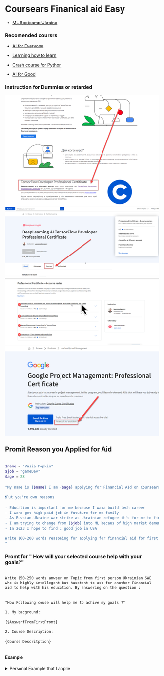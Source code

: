 # Coursears Finanical aid Easy

- [ML Bootcamp Ukraine](https://rsvp.withgoogle.com/events/ml-bootcamp-ukraine/forms/registration)

### Recomended coursrs

- [AI for Everyone](https://www.coursera.org/learn/ai-for-everyone?)

- [Learning how to learn](https://www.coursera.org/learn/learning-how-to-learn?)
- [Crash course for Python](https://www.coursera.org/learn/python-crash-course?)
- [AI for Good](https://www.coursera.org/specializations/ai-for-good?)



### Instruction for Dummies or retarded

![img1](./img/reg1.png)
![img2](./img/reg2.png)
![img3](./img/reg3.png)
![img4](./img/reg4.png)


## Promit Reason you Applied for Aid 

```powershell

$name = "Vasia Popkin"
$job = "gameDev"
$age = 28

"My name is {$name} I am {$age} applying for Financial AId on Courseara platform and my reasons for that is: 

❗Put you're own reasons 

- Education is important for me because I wana build tech career
- I wana get high paid job in fututure for my family 
- As Russian-Ukraine war strike as Ukrainian refugee it's for me to find 
- I am trying to change from {$job} into ML becaus of high market dement 
- In 2023 I hope to find I good job in USA

Write 160-200 words reasoning for applying for financial aid for first person.
"

```

### Promt for " How will your selected course help with your goals?"

```

Write 150-250 words anwser on Topic from first person Ukrainian SWE  who is highly intellegent but hasetent to ask for another Financial aid to help with his education. By answering on the question :


"How Following couse will help me to achive my goals ?"

1. My bacground: 

{$AnswerfFromFirstPromt}

2. Course Description:

{Course Descritption}


```

#### Example


<details>
  <summary>Personal Example that I applie</summary>
  <p>This course aligns perfectly with my professional goals as a Ukrainian software engineer, as well as my broader aspirations. I've been in a situation of extreme financial hardship and personal uncertainty due to the ongoing war in Ukraine. This financial instability has hindered my ability to finance my education and strive for a prosperous future. However, I recognize that education is a key tool for change and I'm resolute to persevere.</p>

<p>The Google Data Analytics Certificate would not only supplement my software engineering background but also catapult me into the burgeoning field of data analytics, a domain of significant interest to me. The skills gained from this course—data cleaning, analysis, and visualization, as well as familiarity with tools like SQL, R programming, and Tableau—would greatly enhance my employability and open doors to high-demand roles. As data is the new oil, having data analytics skills is no longer optional; it's a necessity.</p>

<p>Furthermore, aiming to migrate to Canada or the USA, the Google certificate would increase my appeal to potential employers abroad, making the transition smoother. I also plan to utilize this education to contribute to my community back in Ukraine, leveraging data-driven insights to address pressing issues.</p>

<p>Despite my hesitance in seeking financial aid again, I firmly believe that the potential this course holds for my future is immense. It is a bridge to my professional aspirations, a beacon in my journey towards financial stability, and a catalyst for positive change both for myself and my homeland.</p>
</details>


